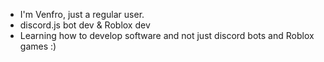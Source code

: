 - I'm Venfro, just a regular user.
- discord.js bot dev & Roblox dev
- Learning how to develop software and not just discord bots and Roblox games :)

<!---
klobyy/klobyy is a ✨ special ✨ repository because its `README.md` (this file) appears on your GitHub profile.
You can click the Preview link to take a look at your changes.
--->
